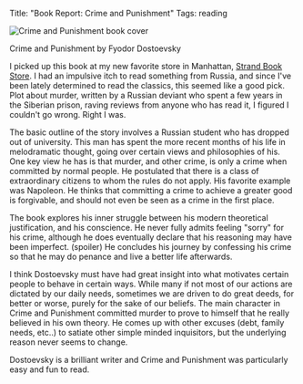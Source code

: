 Title: "Book Report: Crime and Punishment"
Tags: reading

![Crime and Punishment book cover](/media/uploads/crimeandpunishment_medium.jpg)

Crime and Punishment by Fyodor Dostoevsky

I picked up this book at my new favorite store in Manhattan, [Strand Book Store](http://www.strandbooks.com/). I had an impulsive
itch to read something from Russia, and since I've been lately determined to
read the classics, this seemed like a good pick. Plot about
murder, written by a Russian deviant who spent a few years in the Siberian
prison, raving reviews from anyone who has read it, I figured I couldn't go
wrong. Right I was.

The basic outline of the story involves a Russian student who has dropped out
of university. This man has spent the more recent months of
his life in melodramatic thought, going over certain views and philosophies of
his. One key view he has is that murder, and other crime,
is only a crime when committed by normal people. He
postulated that there is a class of extraordinary citizens to whom the rules
do not apply. His favorite example was Napoleon.
He thinks that committing a crime to achieve a greater good
is forgivable, and should not even be seen as a crime in the first place.

The book explores his inner struggle between his modern theoretical
justification, and his conscience. He never fully admits
feeling "sorry" for his crime, although he does eventually declare that his
reasoning may have been imperfect. (spoiler) He concludes
his journey by confessing his crime so that he may do penance and live a
better life afterwards.

I think Dostoevsky must have had great insight into what motivates certain
people to behave in certain ways. While many if not most of
our actions are dictated by our daily needs, sometimes we are driven to do
great deeds, for better or worse, purely for the sake of our beliefs.
The main character in Crime and Punishment committed murder
to prove to himself that he really believed in his own theory.
He comes up with other excuses (debt, family needs, etc..)
to satiate other simple minded inquisitors, but the underlying reason never
seems to change.

Dostoevsky is a brilliant writer and Crime and Punishment was particularly
easy and fun to read.


